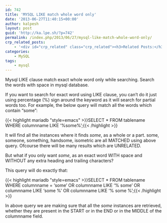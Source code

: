 ```yaml
---
id: 742
title: 'MYSQL LIKE match whole word only'
date: '2013-06-27T11:40:15+00:00'
author: kalpesh
layout: post
guid: 'http://ka.lpe.sh/?p=742'
permalink: /index.php/2013/06/27/mysql-like-match-whole-word-only/
crp_related_posts:
    - '<div id="crp_related" class="crp_related"><h3>Related Posts:</h3><ul><li><a href="http://ka.lpe.sh/2012/08/03/mysql-find-column-name-in-any-tables-having-it-in-whole-database/"     class="crp_title">Mysql: Find column name in any table(s) having it in whole database</a></li><li><a href="http://ka.lpe.sh/2012/04/18/magento-get-sentence-case-from-camel-case-string/"     class="crp_title">Magento: Get sentence case from camel case string</a></li><li><a href="http://ka.lpe.sh/2013/02/20/magento-reset-download-limit-for-downloadable-product-item-order/"     class="crp_title">Magento: Reset download limit for downloadable product item/order</a></li><li><a href="http://ka.lpe.sh/2012/11/02/linux-bash-script-to-check-availability-of-domain-names-in-differnet-tlds/"     class="crp_title">Linux: Bash script to check availability of domain names in differnet TLDs</a></li><li><a href="http://ka.lpe.sh/2013/05/23/magento-clone-collection-how-to-clone-collection-in-magento/"     class="crp_title">Magento clone collection &#8211; How to clone collection in Magento</a></li></ul></div>'
categories:
    - MySQL
tags:
    - mysql
---
```


Mysql LIKE clause match exact whole word only while searching. Search the words with space in mysql database.

If you want to search for exact word using LIKE clause, you can’t do it just using percentage (%) sign around the keyword as it will search for partial words too. For example, the below query will match all the words which contain “some”:

{{< highlight mariadb "style=emacs" >}}SELECT * FROM tablename WHERE columnname LIKE ‘%some%’;{{< /highlight >}}

It will find all the instances where it finds *some*, as a whole or a part. some, someone, something, handsome, isometric are all MATCHED using above query. Ofcourse there will be many results which are UNRELATED.

But what if you only want *some*, as an exact word WITH space and WITHOUT any extra heading and trailing characters?

This query will do exactly that:

{{< highlight mariadb "style=emacs" >}}SELECT * FROM tablename WHERE columnname = ‘some’ OR columnname LIKE ‘% some’ OR columnname LIKE ‘some %’ OR columnname LIKE ‘% some %’;{{< /highlight >}}

In above query we are making sure that all the *some* instances are retrieved, whether they are present in the START or in the END or in the MIDDLE of the columnname field.